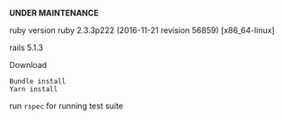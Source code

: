 **UNDER MAINTENANCE**

ruby version ruby 2.3.3p222 (2016-11-21 revision 56859) [x86_64-linux]

rails 5.1.3

Download 

    Bundle install
    Yarn install

run `rspec` for running test suite
